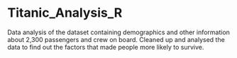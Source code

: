 # Titanic_Analysis_R

Data analysis of the dataset containing demographics and other information about 2,300 passengers and crew on board. Cleaned up and analysed the data to find out the factors that made people more likely to survive.

